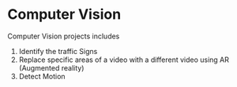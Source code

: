 # Computer Vision

Computer Vision projects includes
1. Identify the traffic Signs
2. Replace specific areas of a video with a different video using AR (Augmented reality)
3. Detect Motion
